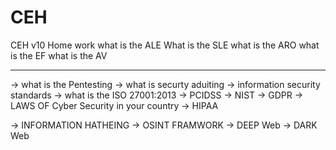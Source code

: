 # CEH
CEH v10
Home work 
what is the ALE
What is the SLE
what is the ARO
what is the EF
what is the AV

-------------------

-> what is the Pentesting 
-> what is securty aduiting
-> information security standards
-> what is the ISO 27001:2013
-> PCIDSS
-> NIST
-> GDPR
-> LAWS OF Cyber Security in your country
-> HIPAA


-> INFORMATION HATHEING
-> OSINT FRAMWORK
-> DEEP Web
-> DARK Web
